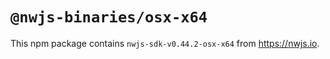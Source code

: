 # `@nwjs-binaries/osx-x64`

This npm package contains `nwjs-sdk-v0.44.2-osx-x64` from <https://nwjs.io>.
